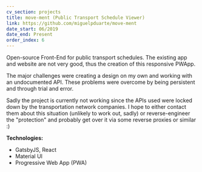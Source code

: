 ```yaml
---
cv_section: projects
title: move-ment (Public Transport Schedule Viewer)
link: https://github.com/miguelpduarte/move-ment
date_start: 06/2019
date_end: Present
order_index: 6
---
```


Open-source Front-End for public transport schedules. The existing app and website are not very good, thus the creation of this responsive PWApp.

The major challenges were creating a design on my own and working with an undocumented API.
These problems were overcome by being persistent and through trial and error.

Sadly the project is currently not working since the APIs used were locked down by the transportation network companies.
I hope to either contact them about this situation (unlikely to work out, sadly) or reverse-engineer the "protection" and probably get over it via some reverse proxies or similar :)

**Technologies:**

- GatsbyJS, React
- Material UI
- Progressive Web App (PWA)
